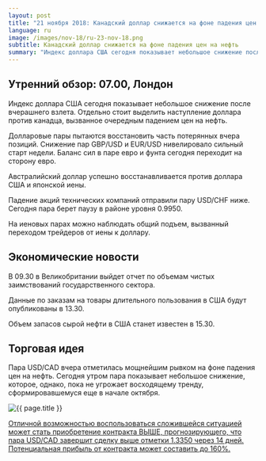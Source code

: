 ```yaml
---
layout: post
title: "21 ноября 2018: Канадский доллар снижается на фоне падения цен на нефть"
language: ru
image: /images/nov-18/ru-23-nov-18.png
subtitle: Канадский доллар снижается на фоне падения цен на нефть
summary: "Индекс доллара США сегодня показывает небольшое снижение после вчерашнего взлета. Отдельно стоит выделить наступление доллара против канадца, вызванное очередным падением цен на нефть"
---
```

## Утренний обзор: 07.00, Лондон
 
Индекс доллара США сегодня показывает небольшое снижение после вчерашнего взлета. Отдельно стоит выделить наступление доллара против канадца, вызванное очередным падением цен на нефть.

Долларовые пары пытаются восстановить часть потерянных вчера позиций. Снижение пар GBP/USD и EUR/USD нивелировало сильный старт недели. Баланс сил в паре евро и фунта сегодня переходит на сторону евро.

Австралийский доллар успешно восстанавливается против доллара США и японской иены.

Падение акций технических компаний отправили пару USD/CHF ниже. Сегодня пара берет паузу в районе уровня 0.9950.

На иеновых парах можно наблюдать общий подъем, вызванный переходом трейдеров от иены к доллару.
 
## Экономические новости
 
В 09.30 в Великобритании выйдет отчет по объемам чистых заимствований государственного сектора.

Данные по заказам на товары длительного пользования в США будут опубликованы в 13.30.

Объем запасов сырой нефти в США станет известен в 15.30.

## Торговая идея
 
Пара USD/CAD вчера отметилась мощнейшим рывком на фоне падения цен на нефть. Сегодня утром пара показывает небольшое снижение, которое, однако, пока не угрожает восходящему тренду, сформировавшемуся еще в начале октября.

<img src="{{ site.url }}/images/nov-18/ru-23-nov-18.png" alt="{{ page.title }}"  title="{{ page.title }}">

<a href="%LINK%%?currency=USD&market=forex&underlying=frxUSDCAD&formname=higherlower&duration_amount=14&duration_units=d&amount=10&amount_type=stake&expiry_type=duration&barrier=1.3350" target="_blank">Отличной возможностью воспользоваться сложившейся ситуацией может стать приобретение контракта ВЫШЕ, прогнозирующего, что пара USD/CAD завершит сделку выше отметки 1.3350 через 14 дней. Потенциальная прибыль от контракта может составить до 160%.</a>

